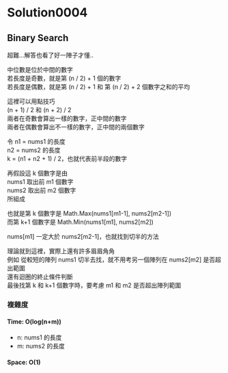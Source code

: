 # Solution0004

## Binary Search

超難...解答也看了好一陣子才懂..

中位數是位於中間的數字  
若長度是奇數，就是第 (n / 2) + 1 個的數字  
若長度是偶數，就是第 (n / 2) + 1 和 第 (n / 2) + 2 個數字之和的平均

這裡可以用點技巧  
(n + 1) / 2 和 (n + 2) / 2  
兩者在奇數會算出一樣的數字，正中間的數字  
兩者在偶數會算出不一樣的數字，正中間的兩個數字  

令
n1 = nums1 的長度  
n2 = nums2 的長度  
k = (n1 + n2 + 1) / 2，也就代表前半段的數字  

再假設這 k 個數字是由  
nums1 取出前 m1 個數字  
nums2 取出前 m2 個數字  
所組成

也就是第 k 個數字是 Math.Max(nums1[m1-1], nums2[m2-1])  
而第 k+1 個數字是 Math.Min(nums1[m1], nums2[m2])

nums[m1] 一定大於 nums2[m2-1]，也就找到切半的方法

理論就到這裡，實際上還有許多眉眉角角  
例如 從較短的陣列 nums1 切半去找，就不用考另一個陣列在 nums2[m2] 是否超出範圍  
還有迴圈的終止條件判斷  
最後找第 k 和 k+1 個數字時，要考慮 m1 和 m2 是否超出陣列範圍

### 複雜度

#### Time: O(log(n+m))
- n: nums1 的長度
- m: nums2 的長度

#### Space: O(1)